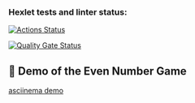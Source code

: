### Hexlet tests and linter status:
[![Actions Status](https://github.com/Freemason-EAG/frontend-project-44/actions/workflows/hexlet-check.yml/badge.svg)](https://github.com/Freemason-EAG/frontend-project-44/actions)

[![Quality Gate Status](https://sonarcloud.io/api/project_badges/measure?project=Freemason-EAG_frontend-project-44&metric=alert_status)](https://sonarcloud.io/summary/new_code?id=Freemason-EAG_frontend-project-44)

## 🎥 Demo of the Even Number Game
[asciinema demo](https://asciinema.org/a/KHV8dqbARn8gvsNMNAiUKBBsv)
